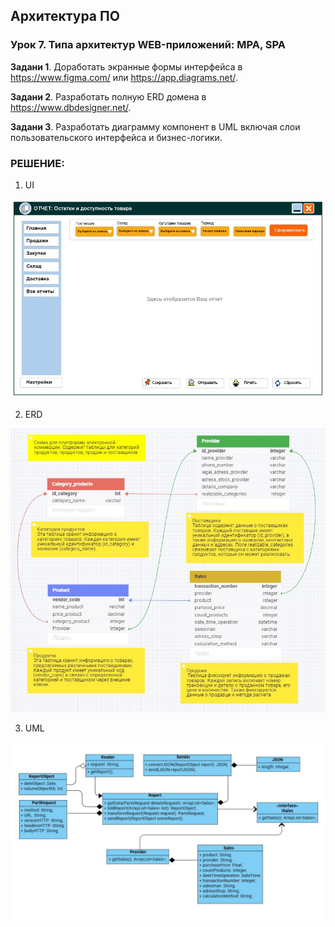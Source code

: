 
## Архитектура ПО

### Урок 7. Типа архитектур WEB-приложений: MPA, SPA

**Задани 1**. Доработать экранные формы интерфейса в https://www.figma.com/ или https://app.diagrams.net/.

**Задани 2**. Разработать полную ERD домена в https://www.dbdesigner.net/.

**Задани 3**. Разработать диаграмму компонент в UML включая слои пользовательского интерфейса и бизнес-логики.


### РЕШЕНИЕ:

1) UI

![UI](src/UI.JPG)

2) ERD

![ERD](src/ERD.JPG)

3) UML

![UML](src/UML.JPG)

